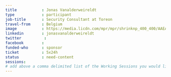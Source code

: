 ```yaml
---
title           : Jonas Vanalderweireldt
type            : participant
job-title       : Security Consultant at Toreon
travel-from     : Belgium
image           : https://media.licdn.com/mpr/mpr/shrinknp_400_400/AAEAAQAAAAAAAAfmAAAAJDk4NTc1MDNhLWMwMTQtNGZhZS05YTNlLTBjNDM1YzVhNmJiYQ.jpg
linkedin        : jonasvanalderweireldt
twitter          : 
facebook        :
funded-who      : sponsor
ticket          : 5x24h
status          : need-content
sessions:
# add above a comma delimited list of the Working Sessions you would like to attend (use the session's title)
---
```

